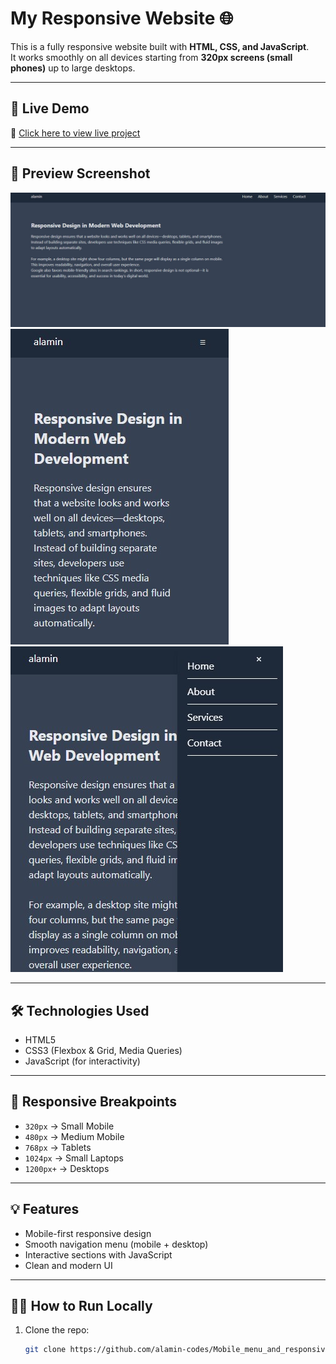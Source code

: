 # My Responsive Website 🌐

This is a fully responsive website built with **HTML, CSS, and JavaScript**.  
It works smoothly on all devices starting from **320px screens (small phones)** up to large desktops.  

---

## 🚀 Live Demo  
🔗 [Click here to view live project](https://alamin-codes.github.io/Mobile_menu_and_responsive/)  

---

## 📸 Preview Screenshot
![Website Preview](./img/desktop_view.jpg)
![Website Preview](./img/mobile_menu_image02.jpg)
![Website Preview](./img/mobile_menu.jpg)

---

## 🛠️ Technologies Used
- HTML5  
- CSS3 (Flexbox & Grid, Media Queries)  
- JavaScript (for interactivity)  

---

## 📱 Responsive Breakpoints
- `320px` → Small Mobile  
- `480px` → Medium Mobile  
- `768px` → Tablets  
- `1024px` → Small Laptops  
- `1200px+` → Desktops  

---

## 💡 Features
- Mobile-first responsive design  
- Smooth navigation menu (mobile + desktop)  
- Interactive sections with JavaScript  
- Clean and modern UI  

---

## 🧑‍💻 How to Run Locally
1. Clone the repo:
   ```bash
   git clone https://github.com/alamin-codes/Mobile_menu_and_responsive.git


